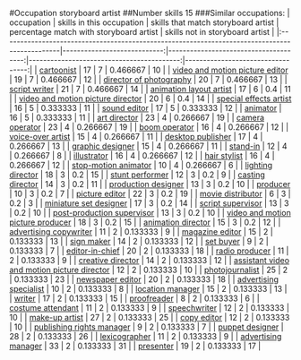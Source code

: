 #Occupation storyboard artist
##Number skills 15
###Similar occupations:
| occupation                                                                                    |   skills in this occupation |   skills that match storyboard artist |   percentage match with storyboard artist |   skills not in storyboard artist |
|:----------------------------------------------------------------------------------------------|----------------------------:|--------------------------------------:|------------------------------------------:|----------------------------------:|
| [cartoonist](cartoonist.md)                                                                   |                          17 |                                     7 |                                  0.466667 |                                10 |
| [video and motion picture editor](video_and_motion_picture_editor.md)                         |                          19 |                                     7 |                                  0.466667 |                                12 |
| [director of photography](director_of_photography.md)                                         |                          20 |                                     7 |                                  0.466667 |                                13 |
| [script writer](script_writer.md)                                                             |                          21 |                                     7 |                                  0.466667 |                                14 |
| [animation layout artist](animation_layout_artist.md)                                         |                          17 |                                     6 |                                  0.4      |                                11 |
| [video and motion picture director](video_and_motion_picture_director.md)                     |                          20 |                                     6 |                                  0.4      |                                14 |
| [special effects artist](special_effects_artist.md)                                           |                          16 |                                     5 |                                  0.333333 |                                11 |
| [sound editor](sound_editor.md)                                                               |                          17 |                                     5 |                                  0.333333 |                                12 |
| [animator](animator.md)                                                                       |                          16 |                                     5 |                                  0.333333 |                                11 |
| [art director](art_director.md)                                                               |                          23 |                                     4 |                                  0.266667 |                                19 |
| [camera operator](camera_operator.md)                                                         |                          23 |                                     4 |                                  0.266667 |                                19 |
| [boom operator](boom_operator.md)                                                             |                          16 |                                     4 |                                  0.266667 |                                12 |
| [voice-over artist](voice-over_artist.md)                                                     |                          15 |                                     4 |                                  0.266667 |                                11 |
| [desktop publisher](desktop_publisher.md)                                                     |                          17 |                                     4 |                                  0.266667 |                                13 |
| [graphic designer](graphic_designer.md)                                                       |                          15 |                                     4 |                                  0.266667 |                                11 |
| [stand-in](stand-in.md)                                                                       |                          12 |                                     4 |                                  0.266667 |                                 8 |
| [illustrator](illustrator.md)                                                                 |                          16 |                                     4 |                                  0.266667 |                                12 |
| [hair stylist](hair_stylist.md)                                                               |                          16 |                                     4 |                                  0.266667 |                                12 |
| [stop-motion animator](stop-motion_animator.md)                                               |                          10 |                                     4 |                                  0.266667 |                                 6 |
| [lighting director](lighting_director.md)                                                     |                          18 |                                     3 |                                  0.2      |                                15 |
| [stunt performer](stunt_performer.md)                                                         |                          12 |                                     3 |                                  0.2      |                                 9 |
| [casting director](casting_director.md)                                                       |                          14 |                                     3 |                                  0.2      |                                11 |
| [production designer](production_designer.md)                                                 |                          13 |                                     3 |                                  0.2      |                                10 |
| [producer](producer.md)                                                                       |                          10 |                                     3 |                                  0.2      |                                 7 |
| [picture editor](picture_editor.md)                                                           |                          22 |                                     3 |                                  0.2      |                                19 |
| [movie distributor](movie_distributor.md)                                                     |                           6 |                                     3 |                                  0.2      |                                 3 |
| [miniature set designer](miniature_set_designer.md)                                           |                          17 |                                     3 |                                  0.2      |                                14 |
| [script supervisor](script_supervisor.md)                                                     |                          13 |                                     3 |                                  0.2      |                                10 |
| [post-production supervisor](post-production_supervisor.md)                                   |                          13 |                                     3 |                                  0.2      |                                10 |
| [video and motion picture producer](video_and_motion_picture_producer.md)                     |                          18 |                                     3 |                                  0.2      |                                15 |
| [animation director](animation_director.md)                                                   |                          15 |                                     3 |                                  0.2      |                                12 |
| [advertising copywriter](advertising_copywriter.md)                                           |                          11 |                                     2 |                                  0.133333 |                                 9 |
| [magazine editor](magazine_editor.md)                                                         |                          15 |                                     2 |                                  0.133333 |                                13 |
| [sign maker](sign_maker.md)                                                                   |                          14 |                                     2 |                                  0.133333 |                                12 |
| [set buyer](set_buyer.md)                                                                     |                           9 |                                     2 |                                  0.133333 |                                 7 |
| [editor-in-chief](editor-in-chief.md)                                                         |                          20 |                                     2 |                                  0.133333 |                                18 |
| [radio producer](radio_producer.md)                                                           |                          11 |                                     2 |                                  0.133333 |                                 9 |
| [creative director](creative_director.md)                                                     |                          14 |                                     2 |                                  0.133333 |                                12 |
| [assistant video and motion picture director](assistant_video_and_motion_picture_director.md) |                          12 |                                     2 |                                  0.133333 |                                10 |
| [photojournalist](photojournalist.md)                                                         |                          25 |                                     2 |                                  0.133333 |                                23 |
| [newspaper editor](newspaper_editor.md)                                                       |                          20 |                                     2 |                                  0.133333 |                                18 |
| [advertising specialist](advertising_specialist.md)                                           |                          10 |                                     2 |                                  0.133333 |                                 8 |
| [location manager](location_manager.md)                                                       |                          15 |                                     2 |                                  0.133333 |                                13 |
| [writer](writer.md)                                                                           |                          17 |                                     2 |                                  0.133333 |                                15 |
| [proofreader](proofreader.md)                                                                 |                           8 |                                     2 |                                  0.133333 |                                 6 |
| [costume attendant](costume_attendant.md)                                                     |                          11 |                                     2 |                                  0.133333 |                                 9 |
| [speechwriter](speechwriter.md)                                                               |                          12 |                                     2 |                                  0.133333 |                                10 |
| [make-up artist](make-up_artist.md)                                                           |                          27 |                                     2 |                                  0.133333 |                                25 |
| [copy editor](copy_editor.md)                                                                 |                          12 |                                     2 |                                  0.133333 |                                10 |
| [publishing rights manager](publishing_rights_manager.md)                                     |                           9 |                                     2 |                                  0.133333 |                                 7 |
| [puppet designer](puppet_designer.md)                                                         |                          28 |                                     2 |                                  0.133333 |                                26 |
| [lexicographer](lexicographer.md)                                                             |                          11 |                                     2 |                                  0.133333 |                                 9 |
| [advertising manager](advertising_manager.md)                                                 |                          33 |                                     2 |                                  0.133333 |                                31 |
| [presenter](presenter.md)                                                                     |                          19 |                                     2 |                                  0.133333 |                                17 |
